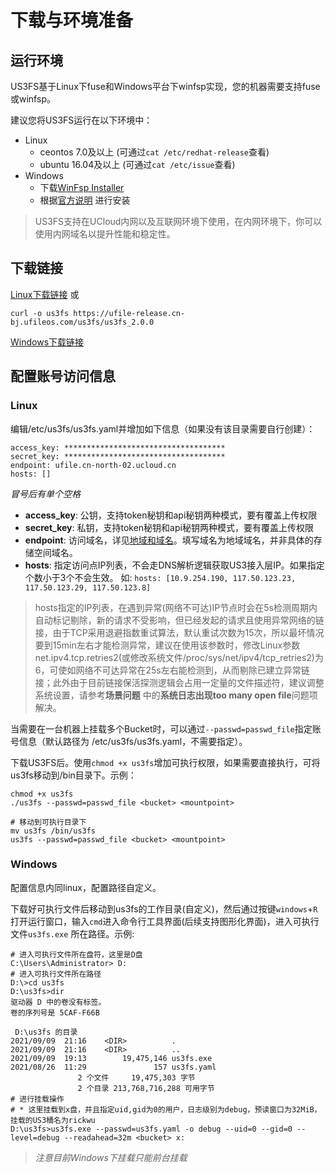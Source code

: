 # 下载与环境准备

## 运行环境

US3FS基于Linux下fuse和Windows平台下winfsp实现，您的机器需要支持fuse或winfsp。

建议您将US3FS运行在以下环境中：

* Linux
  * ceontos 7.0及以上 (可通过`cat /etc/redhat-release`查看)
  * ubuntu 16.04及以上 (可通过`cat /etc/issue`查看)
* Windows
  * 下载[WinFsp Installer](https://github.com/billziss-gh/winfsp/releases/download/v1.9/winfsp-1.9.21096.msi)
  * 根据[官方说明](http://www.secfs.net/winfsp/rel/) 进行安装

> US3FS支持在UCloud内网以及互联网环境下使用，在内网环境下，你可以使用内网域名以提升性能和稳定性。

## 下载链接

[Linux下载链接](https://ufile-release.cn-bj.ufileos.com/us3fs/us3fs_2.0.0) 或

```shell
curl -o us3fs https://ufile-release.cn-bj.ufileos.com/us3fs/us3fs_2.0.0
```

[Windows下载链接](https://ufile-release.cn-bj.ufileos.com/us3fs/us3fs.exe)

## 配置账号访问信息

### Linux

编辑/etc/us3fs/us3fs.yaml并增加如下信息（如果没有该目录需要自行创建）：

```
access_key: ************************************
secret_key: ************************************
endpoint: ufile.cn-north-02.ucloud.cn
hosts: []
```

*冒号后有单个空格*

* **access_key**: 公钥，支持token秘钥和api秘钥两种模式，要有覆盖上传权限
* **secret_key**: 私钥，支持token秘钥和api秘钥两种模式，要有覆盖上传权限
* **endpoint**: 访问域名，详见[地域和域名](https://docs.ucloud.cn/ufile/introduction/region)。填写域名为地域域名，并非具体的存储空间域名。
* **hosts**: 指定访问点IP列表，不会走DNS解析逻辑获取US3接入层IP。如果指定个数小于3个不会生效。 如: `hosts: [10.9.254.190, 117.50.123.23, 117.50.123.29, 117.50.123.8]`

> hosts指定的IP列表，在遇到异常(网络不可达)IP节点时会在5s检测周期内自动标记剔除，新的请求不受影响，但已经发起的请求且使用异常网络的链接，由于TCP采用退避指数重试算法，默认重试次数为15次，所以最坏情况要到15min左右才能检测异常，建议在使用该参数时，修改Linux参数net.ipv4.tcp.retries2(或修改系统文件/proc/sys/net/ipv4/tcp_retries2)为6，可使如网络不可达异常在25s左右能检测到，从而剔除已建立异常链接；此外由于目前链接保活探测逻辑会占用一定量的文件描述符，建议调整系统设置，请参考**场景问题** 中的**系统日志出现too many open file**问题项解决。

当需要在一台机器上挂载多个Bucket时，可以通过`--passwd=passwd_file`指定账号信息（默认路径为 /etc/us3fs/us3fs.yaml，不需要指定）。

下载US3FS后。使用`chmod +x us3fs`增加可执行权限，如果需要直接执行，可将us3fs移动到/bin目录下。示例：

```shell
chmod +x us3fs
./us3fs --passwd=passwd_file <bucket> <mountpoint>

# 移动到可执行目录下
mv us3fs /bin/us3fs
us3fs --passwd=passwd_file <bucket> <mountpoint>
```

### Windows

配置信息内同linux，配置路径自定义。

下载好可执行文件后移动到us3fs的工作目录(自定义)，然后通过按键`windows`+`R`打开运行窗口，输入`cmd`进入命令行工具界面(后续支持图形化界面)，进入可执行文件`us3fs.exe` 所在路径。示例:

```shell
# 进入可执行文件所在盘符，这里是D盘
C:\Users\Administrator> D:
# 进入可执行文件所在路径
D:\>cd us3fs
D:\us3fs>dir
驱动器 D 中的卷没有标签。
卷的序列号是 5CAF-F66B

 D:\us3fs 的目录
2021/09/09  21:16    <DIR>          .
2021/09/09  21:16    <DIR>          ..
2021/09/09  19:13        19,475,146 us3fs.exe
2021/08/26  11:29               157 us3fs.yaml
               2 个文件     19,475,303 字节
               2 个目录 213,768,716,288 可用字节
# 进行挂载操作
# * 这里挂载到x盘，并且指定uid,gid为0的用户，日志级别为debug，预读窗口为32MiB，挂载的US3桶名为rickwu
D:\us3fs>us3fs.exe --passwd=us3fs.yaml -o debug --uid=0 --gid=0 --level=debug --readahead=32m <bucket> x:

```

> *注意目前Windows下挂载只能前台挂载*


